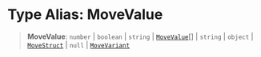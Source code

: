 # Type Alias: MoveValue

> **MoveValue**: `number` \| `boolean` \| `string` \| [`MoveValue`](MoveValue.md)[] \| `string` \| `object` \| [`MoveStruct`](MoveStruct.md) \| `null` \| [`MoveVariant`](../interfaces/MoveVariant.md)
